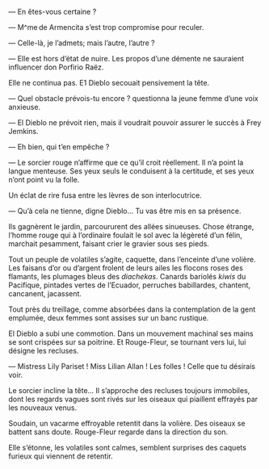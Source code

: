 — En êtes-vous certaine ?

— M^me de Armencita s’est trop compromise pour reculer.

— Celle-là, je l’admets; mais l’autre, l’autre ?

— Elle est hors d’état de nuire. Les propos d’une démente ne sauraient influencer don Porfirio Raëz.

Elle ne continua pas. E1 Dieblo secouait pensivement la tête.

— Quel obstacle prévois-tu encore ? questionna la jeune femme d’une voix anxieuse.

— El Dieblo ne prévoit rien, mais il voudrait pouvoir assurer le succès à Frey Jemkins.

— Eh bien, qui t’en empêche ?

— Le sorcier rouge n’affirme que ce qu’il croit réellement. Il n’a point la langue menteuse. Ses yeux seuls le conduisent à la certitude, et ses yeux n’ont point vu la folle.

Un éclat de rire fusa entre les lèvres de son interlocutrice.

— Qu’à cela ne tienne, digne Dieblo… Tu vas être mis en sa présence.

Ils gagnèrent le jardin, parcoururent des allées sinueuses. Chose étrange, l’homme rouge qui à l’ordinaire foulait le sol avec la légèreté d’un félin, marchait pesamment, faisant crier le gravier sous ses pieds.

Tout un peuple de volatiles s’agite, caquette, dans l’enceinte d’une volière. Les faisans d’or ou d’argent frolent de leurs ailes les flocons roses des flamants, les plumages bleus des _diachekas_. Canards bariolés _kiwis_ du Pacifique, pintades vertes de l’Ecuador, perruches babillardes, chantent, cancanent, jacassent.

Tout près du treillage, comme absorbées dans la contemplation de la gent emplumée, deux femmes sont assises sur un banc rustique.

El Dieblo a subi une commotion. Dans un mouvement machinal ses mains se sont crispées sur sa poitrine. Et Rouge-Fleur, se tournant vers lui, lui désigne les recluses.

— Mistress Lily Pariset ! Miss Lilian Allan ! Les folles ! Celle que tu désirais voir.

Le sorcier incline la tête… Il s’approche des recluses toujours immobiles, dont les regards vagues sont rivés sur les oiseaux qui piaillent effrayés par les nouveaux venus.

Soudain, un vacarme effroyable retentit dans la volière. Des oiseaux se battent sans doute. Rouge-Fleur regarde dans la direction du son.

Elle s’étonne, les volatiles sont calmes, semblent surprises des caquets furieux
qui viennent de retentir.
